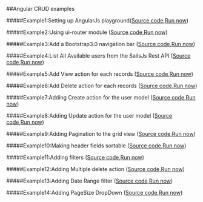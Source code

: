 ##Angular CRUD examples

#####Example1:Setting up AngularJs playground([Source code](https://github.com/sirinibin/angularsailscrud/tree/master/example1),[Run now](http://sirinibin.github.io/example1/))

#####Example2:Using ui-router module ([Source code](https://github.com/sirinibin/angularsailscrud/tree/master/example2),[Run now](http://sirinibin.github.io/example2/))

#####Example3:Add a Bootstrap3.0 navigation bar ([Source code](https://github.com/sirinibin/angularsailscrud/tree/master/example3),[Run now](http://sirinibin.github.io/example3/))


#####Example4:List All Available users from the SailsJs Rest API ([Source code](https://github.com/sirinibin/angularsailscrud/tree/master/example4),[Run now](http://sirinibin.github.io/example4/))


#####Example5:Add View action for each records ([Source code](https://github.com/sirinibin/angularsailscrud/tree/master/example5),[Run now](http://sirinibin.github.io/example5/))

#####Example6:Add Delete action for each records ([Source code](https://github.com/sirinibin/angularsailscrud/tree/master/example6),[Run now](http://sirinibin.github.io/example6/))

#####Example7:Adding Create action for the user model ([Source code](https://github.com/sirinibin/angularsailscrud/tree/master/example7),[Run now](http://sirinibin.github.io/example4/))

#####Example8:Adding Update action for the user model ([Source code](https://github.com/sirinibin/angularsailscrud/tree/master/example8),[Run now](http://sirinibin.github.io/example8/))

#####Example9:Adding Pagination to the grid view ([Source code](https://github.com/sirinibin/angularsailscrud/tree/master/example9),[Run now](http://sirinibin.github.io/example9/))

#####Example10:Making header fields sortable ([Source code](https://github.com/sirinibin/angularsailscrud/tree/master/example10),[Run now](http://sirinibin.github.io/example10/))

#####Example11:Adding filters ([Source code](https://github.com/sirinibin/angularsailscrud/tree/master/example11),[Run now](http://sirinibin.github.io/example11/))

#####Example12:Adding Multiple delete action ([Source code](https://github.com/sirinibin/angularsailscrud/tree/master/example12),[Run now](http://sirinibin.github.io/example12/))

#####Example13:Adding Date Range filter ([Source code](https://github.com/sirinibin/angularsailscrud/tree/master/example13),[Run now](http://sirinibin.github.io/example13/))

#####Example14:Adding PageSize DropDown ([Source code](https://github.com/sirinibin/angularsailscrud/tree/master/example14),[Run now](http://sirinibin.github.io/example14/))


